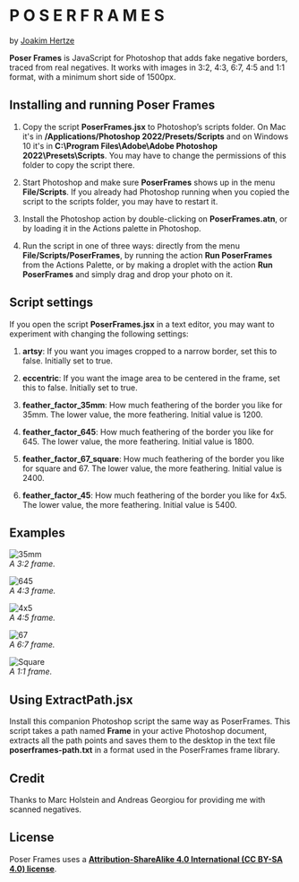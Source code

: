 P O S E R  F R A M E S
======================

by [Joakim Hertze](https://www.hertze.se)

**Poser Frames** is JavaScript for Photoshop that adds fake negative borders, traced from real negatives. It works with images in 3:2, 4:3, 6:7, 4:5 and 1:1 format, with a minimum short side of 1500px.


Installing and running Poser Frames
------------------------------------------------------------

1. Copy the script **PoserFrames.jsx** to Photoshop’s scripts folder. On Mac it's in **/Applications/Photoshop 2022/Presets/Scripts** and on Windows 10 it's in **C:\Program Files\Adobe\Adobe Photoshop 2022\Presets\Scripts**. You may have to change the permissions of this folder to copy the script there.

3. Start Photoshop and make sure **PoserFrames** shows up in the menu **File/Scripts**. If you already had Photoshop running when you copied the script to the scripts folder, you may have to restart it.

3. Install the Photoshop action by double-clicking on **PoserFrames.atn**, or by loading it in the Actions palette in Photoshop.

4. Run the script in one of three ways: directly from the menu **File/Scripts/PoserFrames**, by running the action **Run PoserFrames** from the Actions Palette, or by making a droplet with the action **Run PoserFrames** and simply drag and drop your photo on it.


Script settings
---------------

If you open the script **PoserFrames.jsx** in a text editor, you may want to experiment with changing the following settings:

1. **artsy**: If you want you images cropped to a narrow border, set this to false. Initially set to true.

2. **eccentric**: If you want the image area to be centered in the frame,  set this to false. Initially set to true.

3. **feather_factor_35mm**: How much feathering of the border you like for 35mm. The lower value, the more feathering. Initial value is 1200.

4. **feather_factor_645**: How much feathering of the border you like for 645. The lower value, the more feathering. Initial value is 1800.

5. **feather_factor_67_square**: How much feathering of the border you like for square and 67. The lower value, the more feathering. Initial value is 2400.

6. **feather_factor_45**: How much feathering of the border you like for 4x5. The lower value, the more feathering. Initial value is 5400. 


Examples
--------

![35mm](/examples/35mm.jpg) <br>
*A 3:2 frame.*

![645](/examples/645.jpg) <br>
*A 4:3 frame.*

![4x5](/examples/45.jpg) <br>
*A 4:5 frame.*

![67](/examples/67.jpg) <br>
*A 6:7 frame.*

![Square](/examples/square.jpg) <br>
*A 1:1 frame.*


Using ExtractPath.jsx
---------------------

Install this companion Photoshop script the same way as PoserFrames. This script takes a path named **Frame** in your active Photoshop document, extracts all the path points and saves them to the desktop in the text file **poserframes-path.txt** in a format used in the PoserFrames frame library.



Credit
------

Thanks to Marc Holstein and Andreas Georgiou for providing me with scanned negatives.


License
-------

Poser Frames uses a [**Attribution-ShareAlike 4.0 International (CC BY-SA 4.0) license**](https://creativecommons.org/licenses/by-sa/4.0/).